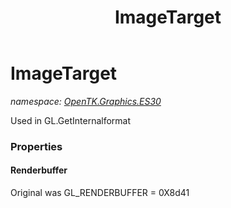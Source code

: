 ﻿---
title: ImageTarget
---

# ImageTarget
_namespace: [OpenTK.Graphics.ES30](N-OpenTK.Graphics.ES30.html)_

Used in GL.GetInternalformat



### Properties

#### Renderbuffer
Original was GL_RENDERBUFFER = 0X8d41

